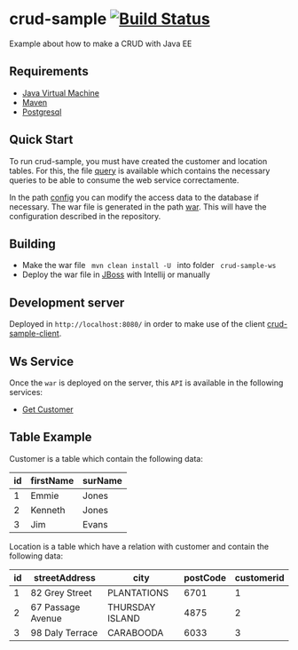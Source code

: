 # crud-sample [![Build Status](https://travis-ci.com/camroga/crud-sample.svg?branch=master)](https://travis-ci.com/camroga/crud-sample)

Example about how to make a CRUD with Java EE

Requirements
------------
- [Java Virtual Machine](https://www.java.com/es/download/)
- [Maven](https://maven.apache.org/)
- [Postgresql](https://www.postgresql.org/)

Quick Start
-----------

To run crud-sample, you must have created the customer and location tables. For this, the file [query](https://github.com/camroga/crud-sample/blob/master/config/query.txt)  is available which contains the necessary queries to be able to consume the web service correctamente.

In the path [config](https://github.com/camroga/crud-sample/blob/master/crud-sample-persistence/src/main/resources/config.properties) you can modify the access data to the database if necessary.
The war file is generated in the path [war](https://github.com/camroga/crud-sample/blob/master/config/crud-sample-ws.war). This will have the configuration described in the repository. 


Building
--------
- Make the war file <code> mvn clean install -U </code> into folder <code> crud-sample-ws </code>
- Deploy the war file in [JBoss](http://download.jboss.org/wildfly/14.0.1.Final/wildfly-14.0.1.Final.zip) with Intellij or manually

## Development server

Deployed in `http://localhost:8080/` in order to make use of the client [crud-sample-client](https://github.com/camroga/crud-sample-client).

Ws Service
----------

Once the `war` is deployed on the server, this `API` is available in the following services:

- [Get Customer](http://localhost:8080/customer/get)

Table Example
-------------

Customer is a table which contain the following data:

| id | firstName | surName |
|----|-----------|---------|
| 1  | Emmie     | Jones   |
| 2  | Kenneth   | Jones   |
| 3  | Jim       | Evans   |

Location is a table which have a relation with customer and contain the following data:

| id | streetAddress | city | postCode | customerid |
|----|-------------------|-----------------|----------|------------|
| 1 | 82 Grey Street | PLANTATIONS | 6701 | 1 |
| 2 | 67 Passage Avenue | THURSDAY ISLAND | 4875 | 2 |
| 3 | 98 Daly Terrace | CARABOODA | 6033 | 3 |

